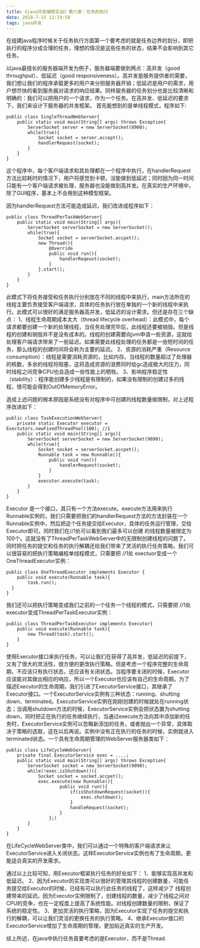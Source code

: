```yaml
---
title: 《java并发编程实战》第六章：任务的执行
date: 2018-7-15 11:29:50
tags: java并发
---
```

在组建java程序时候关于任务执行方面第一个要考虑的就是任务边界的划分，即把执行的程序分成合理的任务，理想的情况是这些任务的状态，结果不会影响到其它任务。

以java最擅长的服务器端开发为例子，服务器端要做到两点：高并发（good throughput）、低延迟（good responsiveness）。高并发是服务提供者的需要，我们想让我们的程序承载更多的用户来分担服务器开销；低延迟是用户的需求，用户想尽快的看到服务器对请求的响应结果。同样服务器的任务划分也是比较清晰和明确的：我们可以把用户的一个请求，作为一个任务。在高并发、低延迟的要求下，我们来设计下服务器的并发框架。
首先能想到的是单线程模式，程序如下:
```
public class SingleThreadWebServer{
	public static void main(String[] args) throws Exception{
		ServerSocket server = new ServerSocket(8900);
		while(true){
			Socket socket = server.accept(); 
			handlerRequest(socket);
		}
	}
}
```
这个程序中，每个客户端请求和其处理都在一个程序中执行，在handlerRequest方法比较耗时的情况下，用户将感觉到卡顿，没能做到低延迟；同时因为同一时间只能有一个客户端请求被处理，服务器也没能做到高并发。在真实的生产环境中，除了GUI程序，基本上不会用到这种模型框架。
<!-- more -->

因为handlerRequest方法可能造成延迟，我们改进成程序如下：

```
public class ThreadPerTaskWebServer{
	public static void main(String[] args){
		ServerSocket serverSocket = new ServerSocket();
		while(true){
			Socket socket = serverSocket.accpet();
			new Thread(){
				@Override
				public void run(){
					handlerReqeust(socket);
				}
			}.start();
		}
	}
}
```
此模式下将任务接受和任务执行分别放在不同的线程中来执行，main方法所在的线程主要负责接受客户端请求，具体的任务执行放在单独的一个新的线程中来执行。此模式可以很好的满足服务器高并发，低延迟的设计需求。但还是存在三个缺点：
1、线程生命周期成本太大（thread lifecycle overhead）：此模式中，每个请求都要创建一个新的处理线程，当任务处理完毕后，此线程还要被销毁。但是线程的创建和销毁并不是没有成本的。线程的创建需要向jvm申请一些资源，这就给处理客户端请求带来了一些延迟。如果需要此线程处理的任务都是一些短时间的任务，那么线程的创建时间将会称为主要的延迟。
2、资源的消耗严重（Resource consumption）：线程是需要消耗资源的，比如内存。当线程的数量超过了处理器的核数，多余的线程将阻塞，这将造成资源的浪费同时给gc造成极大的压力，同时线程之间竞争CPU也会造成一些性能上的牺牲。
3、影响程序稳定性（stability）：程序能创建多少线程是有限制的，如果没有限制的创建过多的线程，很可能会得到OutOfMemoryError。

造成上述问题的根本原因是系统没有对程序中可创建的线程数量做限制，对上述程序改进如下：

```
public class TaskExecutionWebServer{
	private static Executor executor = Exectutors.newFixedThreadPool(100); //1
	public static void main(String[] args){
		ServerSocket serverSocket = new ServerSocket(9090);
		while(true){
			Socket socket = serverSocket.accpet();
			Runnable task = new Runnable(){
				public void run(){
					handlerRequest(socket);
				}
			}
			executor.execute(task);
		}
	}
}
```
Executor 是一个接口，其只有一个方法execute。execute方法用来执行Runnable实例的，我们只需要把我们的handlerRequest方法的方法封装在一个Runnable实例中，然后把这个任务提交给Executor，具体的任务运行管理，交给Executor即可。同时我们在//1处可以看到我们最多可以创建
的线程数量被限定为100个。这就没有了ThreadPerTaskWebServer中的无限制创建线程的问题了。同时把任务的提交和任务的执行解耦还给我们带来了灵活的执行任务策略。我们可以很容易的把执行策略编程单线程模式，只需要把 //1处 exectuor变成一个OneThreadExecutor实例：
```
public class OneThreadExecutor implements Executor {
	public void execute(Runnable task){
		task.run();
  }
}
```
我们还可以把执行策略变成我们之前的一个任务一个线程的模式，只需要把 //1处 executor变成ThreadPerTaskExecutor实例：
```
public class ThreadPerTaskExecutor implements Executor{
	public void execute(Runnable task){
		new Thread(task).start();
	}
}
```
使用Executor接口来执行任务，可以让我们在获得了高并发，低延迟的前提下，又有了很大的灵活性，很方便的更改执行策略。但是考虑一个程序完整的生命周期，不应该只有执行状态，还应该有关闭状态。当程序要关闭的时候，Executor应该能对其做出相应的响应，所以一个Executor也应该有自己的生命周期。为了描述Executor的生命周期，我们引进了ExecutorService接口，其继承了Executor接口。一个ExecutorService实例有三种状态：running、shutting down、terminated。ExecutorService实例在刚刚创建的时候就处在running状态；当调用shutdown方法的时候，ExecutorService实例会把状态置为shutting down，同时把正在执行的任务继续执行，当通过execute方法向其中添加新的任务时，ExecutorService实例可以忽略新添加的任务，或者抛出一个异常，具体取决于策略的选取，这在以后再说。实例中没有正在执行的任务的时候，实例就进入terminated状态。一个具有生命周期管理的WebServer服务器类如下：
```
public class LifeCycleWebServer{
	private final ExecutorService exec = ....;
	public static void main(String[] args) throws Exception{
		ServerSocket socket = new ServerSocket(9090);
		while(!exec.isShutdown()){
			Socket socket = socket.accpet();
			exec.execute(new Runnable(){
					public void run(){
						if(isShutdownRequest(socket)){
							exec.shutdown();
						}
						handleRequest(socket);
					}
				};)
		}
	}
}
```
在LifeCycleWebServer类中，我们可以通过一个特殊的客户端请求来让ExecutorService进入关闭状态。这样ExecutorService实例也有了生命周期，更能适合真实的开发需求。

通过以上比较可知，用Executor框架执行任务的好处如下：
1、能够实现高并发和低延迟。
2、因为Executor的实现类可以很好的管理其线程的创建数量，可能任务提交给Executor的时候，已经有可以执行此任务的线程了，这样减少了
线程创建带来的延迟。因为Executor实例限制了，创建线程的数量，减少了线程之间对CPU的竞争，也在一定程度上提高了系统性能。对线程创建数量的限制，保证了系统的稳定性。
3、更加灵活的执行策略，因为Executor实现了任务的提交和执行的解耦，可以让我们灵活的更换任务的执行策略。
4、继承Executor接口的ExecutorService增加了生命周期的管理，更加贴近真实的生产开发。

综上所述，在java中执行任务首要考虑的是Executor，而不是Thread.